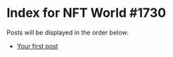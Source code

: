 # Index for NFT World #1730
Posts will be displayed in the order below:

- [Your first post](./001-first.md)

